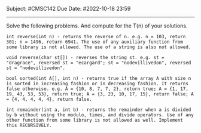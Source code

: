 Subject: #CMSC142 
Due Date: #2022-10-18 23:59

---
Solve the following problems. And compute for the T(n) of your solutions.

    int reverse(int n) - returns the reverse of n. e.g. n = 103, return 301; n = 1496, return 6941. The use of any auxiliary function from some library is not allowed. The use of a string is also not allowed.

    void reverse(char st[]) - reverses the string st. e.g. st = "dragrace", reversed st = "ecargard"; st = "nodevillivedon", reversed st = "nodevillivedon".

    bool sorted(int A[], int n) - returns true if the array A with size n is sorted in increasing fashion or in decreasing fashion. It returns false otherwise. e.g. A = {10, 8, 7, 7, 2}, return true; A = {1, 17, 19, 43, 53, 53}, return true; A = {3, 23, 10, 17, 15}, return false; A = {4, 4, 4, 4, 4}, return false.

    int remainder(int a, int b) - returns the remainder when a is divided by b without using the modulo, times, and divide operators. Use of any other function from some library is not allowed as well. Implement this RECURSIVELY.
